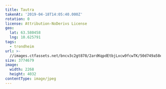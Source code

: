 ```yaml
---
title: Tautra
takenAt: '2019-04-18T14:05:40.000Z'
rotation: 0
license: Attribution-NoDerivs License
geo:
  lat: 63.580458
  lng: 10.625791
tags:
  - trondheim
url: >-
  //images.ctfassets.net/bncv3c2gt878/2ardKqpdEtbjLxcw9fcwTK/50d749a58e5ab6b793cced135318fdbd/tautra_40936565353_o
size: 3774679
image:
  width: 2268
  height: 4032
contentType: image/jpeg
---
```


